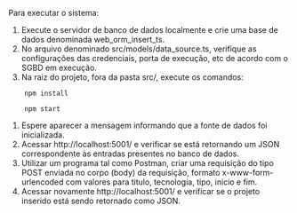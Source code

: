 Para executar o sistema:

1. Execute o servidor de banco de dados localmente e crie uma base de dados denominada web_orm_insert_ts.
1. No arquivo denominado src/models/data_source.ts, verifique as configurações das credenciais, porta de execução, etc  de acordo com o SGBD em execução.
1. Na raiz do projeto, fora da pasta src/, execute os comandos:
```console
    npm install
```
```console
    npm start
``` 
1. Espere aparecer a mensagem informando que a fonte de dados foi inicializada.
1. Acessar http://localhost:5001/ e verificar se está retornando um JSON correspondente às entradas presentes no banco de dados.
1. Utilizar um programa tal como Postman, criar uma requisição do tipo POST enviada no corpo (body) da requisição, formato x-www-form-urlencoded com valores para titulo, tecnologia, tipo, inicio e fim.
1. Acessar novamente http://localhost:5001/ e verificar se o projeto inserido está sendo retornado como JSON.
